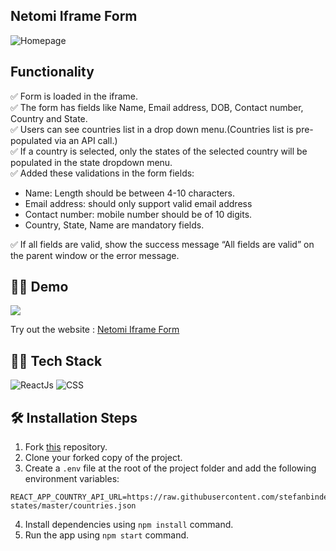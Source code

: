 ## Netomi Iframe Form

![Homepage](https://i.imgur.com/ZXnVgXl.png)

## Functionality

✅ Form is loaded in the iframe.\
✅ The form has fields like Name, Email address, DOB, Contact number, Country and State.\
✅ Users can see countries list in a drop down menu.(Countries list is pre-populated via an API call.)\
✅ If a country is selected, only the states of the selected country will be populated in the state dropdown menu.\
✅ Added these validations in the form fields:

- Name: Length should be between 4-10 characters.
- Email address: should only support valid email address
- Contact number: mobile number should be of 10 digits.
- Country, State, Name are mandatory fields.

✅ If all fields are valid, show the success message “All fields are valid” on the parent window or the error message.

## 👨‍💻 Demo

<a href="https://github.com/rishipurwar1/iframe-form" target="blank">
<img src="https://img.shields.io/website?url=https://iframe-form.vercel.app/&logo=github&style=flat-square" />
</a>

Try out the website : [Netomi Iframe Form](https://iframe-form.vercel.app/)

## 👨‍🔧 Tech Stack

![ReactJs](https://img.shields.io/badge/react-%2320232a.svg?style=for-the-badge&logo=react&logoColor=%2361DAFB)
![CSS](https://img.shields.io/badge/CSS-239120?&style=for-the-badge&logo=css3&logoColor=white)

## 🛠️ Installation Steps

1. Fork [this](https://github.com/rishipurwar1/iframe-form) repository.
2. Clone your forked copy of the project.
3. Create a `.env` file at the root of the project folder and add the following environment variables:

```
REACT_APP_COUNTRY_API_URL=https://raw.githubusercontent.com/stefanbinder/countries-states/master/countries.json
```

4. Install dependencies using `npm install` command.
5. Run the app using `npm start` command.
